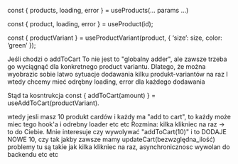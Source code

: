 const { products, loading, error } = useProducts(… params …)

const { product, loading, error } = useProduct(id);

const { productVariant } = useProductVariant(product, { ‘size’: size, color: ‘green’ });

Jeśli chodzi o addToCart
To nie jest to "globalny adder", ale zawsze trzeba go wyciągnąć dla konkretnego product variantu. Dlatego, że można wyobrazic sobie latwo sytuacje dodawania kilku produkt-variantów na raz
I wtedy chcemy mieć odrębny loading, error dla każdego dodawania

Stąd ta kosntrukcja
const { addToCart(amount) } = useAddToCart(productVariant).

wtedy jesli masz 10 produkt cardów i każdy ma "add to cart", to każdy może miec tego hook'a i odrebny loader etc etc
Rozmina: kilka klikniec na raz -> to do Ciebie. Mnie interesuje czy wywolywać "addToCart(10)" i to DODAJE NOWE 10,
czy tak jakby zawsze mamy updateCart(bezwzględna_ilość)
problemy tu są takie jak kilka klikniec na raz, asynchronicznosc wywolan do backendu etc etc
